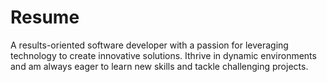 # Resume
A results-oriented software developer with a passion for leveraging technology to create innovative solutions. Ithrive in dynamic environments and am always eager to learn new skills and tackle challenging projects.

